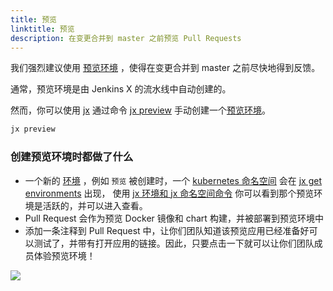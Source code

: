 ```yaml
---
title: 预览
linktitle: 预览
description: 在变更合并到 master 之前预览 Pull Requests
---
```



我们强烈建议使用 [预览环境](/zh/about/concepts/features/#preview-environments) ，使得在变更合并到 master 之前尽快地得到反馈。

通常，预览环境是由 Jenkins X 的流水线中自动创建的。

然而，你可以使用 [jx](/commands/jx/) 通过命令 [jx preview](/commands/jx_preview/) 手动创建一个[预览环境](/zh/about/concepts/features/#preview-environments)。

```sh
jx preview
```

### 创建预览环境时都做了什么

* 一个新的 [环境](/zh/about/concepts/features/#environments) ，例如 `预览` 被创建时，一个 [kubernetes 命名空间](https://kubernetes.io/docs/concepts/overview/working-with-objects/namespaces/) 会在 [jx get environments](/commands/jx_get_environments/) 出现， 使用 [jx 环境和 jx 命名空间命令](/zh/developing/kube-context) 你可以看到那个预览环境是活跃的，并可以进入查看。
* Pull Request 会作为预览 Docker 镜像和 chart 构建，并被部署到预览环境中
* 添加一条注释到 Pull Request 中，让你们团队知道该预览应用已经准备好可以测试了，并带有打开应用的链接。因此，只要点击一下就可以让你们团队成员体验预览环境！

<img src="/images/pr-comment.png" class="img-thumbnail">



